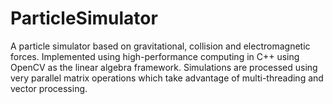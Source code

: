 # ParticleSimulator
A particle simulator based on gravitational, collision and electromagnetic forces. Implemented using high-performance computing in C++ using OpenCV as the linear algebra framework. Simulations are processed using very parallel matrix operations which take advantage of multi-threading and vector processing. 
